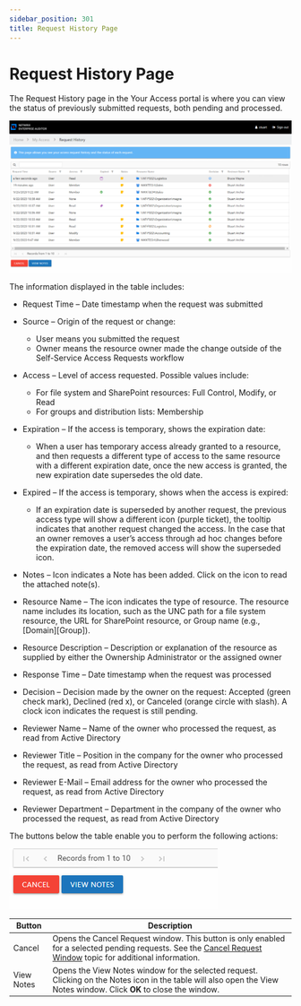 ```yaml
---
sidebar_position: 301
title: Request History Page
---
```


# Request History Page

The Request History page in the Your Access portal is where you can view the status of previously submitted requests, both pending and processed.

![Your Access portal Request History page](../../../../../../../static/Content/Resources/Images/Access/InformationCenter/AccessRequests/YourAccessPortal/RequestHistory.png "Your Access portal Request History page")

The information displayed in the table includes:

* Request Time – Date timestamp when the request was submitted
* Source – Origin of the request or change:

  * User means you submitted the request
  * Owner means the resource owner made the change outside of the Self-Service Access Requests workflow
* Access – Level of access requested. Possible values include:

  * For file system and SharePoint resources: Full Control, Modify, or Read
  * For groups and distribution lists: Membership
* Expiration – If the access is temporary, shows the expiration date:

  * When a user has temporary access already granted to a resource, and then requests a different type of access to the same resource with a different expiration date, once the new access is granted, the new expiration date supersedes the old date.
* Expired – If the access is temporary, shows when the access is expired:

  * If an expiration date is superseded by another request, the previous access type will show a different icon (purple ticket), the tooltip indicates that another request changed the access. In the case that an owner removes a user’s access through ad hoc changes before the expiration date, the removed access will show the superseded icon.
* Notes – Icon indicates a Note has been added. Click on the icon to read the attached note(s).
* Resource Name – The icon indicates the type of resource. The resource name includes its location, such as the UNC path for a file system resource, the URL for SharePoint resource, or Group name (e.g., [Domain]\[Group]).
* Resource Description – Description or explanation of the resource as supplied by either the Ownership Administrator or the assigned owner
* Response Time – Date timestamp when the request was processed
* Decision – Decision made by the owner on the request: Accepted (green check mark), Declined (red x), or Canceled (orange circle with slash). A clock icon indicates the request is still pending.
* Reviewer Name – Name of the owner who processed the request, as read from Active Directory
* Reviewer Title – Position in the company for the owner who processed the request, as read from Active Directory
* Reviewer E-Mail – Email address for the owner who processed the request, as read from Active Directory
* Reviewer Department – Department in the company of the owner who processed the request, as read from Active Directory

The buttons below the table enable you to perform the following actions:

![Request History page buttons](../../../../../../../static/Content/Resources/Images/Access/InformationCenter/AccessRequests/YourAccessPortal/RequestHistoryButtons.png "Request History page buttons")

| Button | Description |
| --- | --- |
| Cancel | Opens the Cancel Request window. This button is only enabled for a selected pending requests. See the [Cancel Request Window](../Window/CancelRequest "Cancel Request Window") topic for additional information. |
| View Notes | Opens the View Notes window for the selected request. Clicking on the Notes icon in the table will also open the View Notes window. Click **OK** to close the window. |